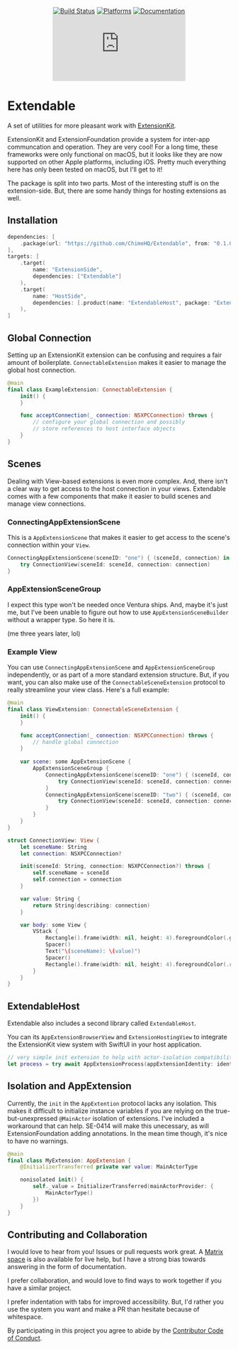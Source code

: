 <div align="center">

[![Build Status][build status badge]][build status]
[![Platforms][platforms badge]][platforms]
[![Documentation][documentation badge]][documentation]
[![Matrix][matrix badge]][matrix]

</div>

# Extendable
A set of utilities for more pleasant work with [ExtensionKit](https://developer.apple.com/documentation/extensionkit).

ExtensionKit and ExtensionFoundation provide a system for inter-app communcation and operation. They are very cool! For a long time, these frameworks were only functional on macOS, but it looks like they are now supported on other Apple platforms, including iOS. Pretty much everything here has only been tested on macOS, but I'll get to it!

The package is split into two parts. Most of the interesting stuff is on the extension-side. But, there are some handy things for hosting extensions as well.

## Installation

```swift
dependencies: [
    .package(url: "https://github.com/ChimeHQ/Extendable", from: "0.1.0")
],
targets: [
    .target(
        name: "ExtensionSide",
        dependencies: ["Extendable"]
    ),
    .target(
        name: "HostSide",
        dependencies: [.product(name: "ExtendableHost", package: "Extendable")]
    ),
]
```

## Global Connection

Setting up an ExtensionKit extension can be confusing and requires a fair amount of boilerplate. `ConnectableExtension` makes it easier to manage the global host connection.

```swift
@main
final class ExampleExtension: ConnectableExtension {
    init() {
    }

    func acceptConnection(_ connection: NSXPCConnection) throws {
        // configure your global connection and possibly
        // store references to host interface objects
    }
}
```

## Scenes

Dealing with View-based extensions is even more complex. And, there isn't a clear way to get access to the host connection in your views. Extendable comes with a few components that make it easier to build scenes and manage view connections.

### ConnectingAppExtensionScene

This is a `AppExtensionScene` that makes it easier to get access to the scene's connection within your `View`.

```swift
ConnectingAppExtensionScene(sceneID: "one") { (sceneId, connection) in
    try ConnectionView(sceneId: sceneId, connection: connection)
}
```

### AppExtensionSceneGroup

I expect this type won't be needed once Ventura ships. And, maybe it's just me, but I've been unable to figure out how to use `AppExtensionSceneBuilder` without a wrapper type. So here it is.

(me three years later, lol)

### Example View

You can use `ConnectingAppExtensionScene` and `AppExtensionSceneGroup` independently, or as part of a more standard extension structure. But, if you want, you can also make use of the `ConnectableSceneExtension` protocol to really streamline your view class. Here's a full example:

```swift
@main
final class ViewExtension: ConnectableSceneExtension {
    init() {
    }

    func acceptConnection(_ connection: NSXPCConnection) throws {
        // handle global connection
    }
    
    var scene: some AppExtensionScene {
        AppExtensionSceneGroup {
            ConnectingAppExtensionScene(sceneID: "one") { (sceneId, connection) in
                try ConnectionView(sceneId: sceneId, connection: connection)
            }
            ConnectingAppExtensionScene(sceneID: "two") { (sceneId, connection) in
                try ConnectionView(sceneId: sceneId, connection: connection)
            }
        }
    }
}

struct ConnectionView: View {
    let sceneName: String
    let connection: NSXPCConnection?

    init(sceneId: String, connection: NSXPCConnection?) throws {
        self.sceneName = sceneId
        self.connection = connection
    }

    var value: String {
        return String(describing: connection)
    }

    var body: some View {
        VStack {
            Rectangle().frame(width: nil, height: 4).foregroundColor(.green)
            Spacer()
            Text("\(sceneName): \(value)")
            Spacer()
            Rectangle().frame(width: nil, height: 4).foregroundColor(.red)
        }
    }
}
```

## ExtendableHost

Extendable also includes a second library called `ExtendableHost`.

You can its `AppExtensionBrowserView` and `ExtensionHostingView` to integrate the ExtensionKit view system with SwiftUI in your host application.

```swift
// very simple init extension to help with actor-isolation compatibility
let process = try await AppExtensionProcess(appExtensionIdentity: identity)
```

## Isolation and AppExtension

Currently, the `init` in the `AppExtention` protocol lacks any isolation. This makes it difficult to initialize instance variables if you are relying on the true-but-unexpressed `@MainActor` isolation of extensions. I've included a workaround that can help. SE-0414 will make this unecessary, as will ExtensionFoundation adding annotations. In the mean time though, it's nice to have no warnings.

```swift
@main
final class MyExtension: AppExtension {
    @InitializerTransferred private var value: MainActorType

    nonisolated init() {
        self._value = InitializerTransferred(mainActorProvider: {
            MainActorType()
        })
    }
}
```

## Contributing and Collaboration

I would love to hear from you! Issues or pull requests work great. A [Matrix space][matrix] is also available for live help, but I have a strong bias towards answering in the form of documentation.

I prefer collaboration, and would love to find ways to work together if you have a similar project.

I prefer indentation with tabs for improved accessibility. But, I'd rather you use the system you want and make a PR than hesitate because of whitespace.

By participating in this project you agree to abide by the [Contributor Code of Conduct](CODE_OF_CONDUCT.md).

[build status]: https://github.com/ChimeHQ/Extendable/actions
[build status badge]: https://github.com/ChimeHQ/Extendable/workflows/CI/badge.svg
[platforms]: https://swiftpackageindex.com/ChimeHQ/Extendable
[platforms badge]: https://img.shields.io/endpoint?url=https%3A%2F%2Fswiftpackageindex.com%2Fapi%2Fpackages%2FChimeHQ%2FExtendable%2Fbadge%3Ftype%3Dplatforms
[documentation]: https://swiftpackageindex.com/ChimeHQ/Extendable/main/documentation
[documentation badge]: https://img.shields.io/badge/Documentation-DocC-blue
[matrix]: https://matrix.to/#/%23chimehq%3Amatrix.org
[matrix badge]: https://img.shields.io/matrix/chimehq%3Amatrix.org?label=Matrix
